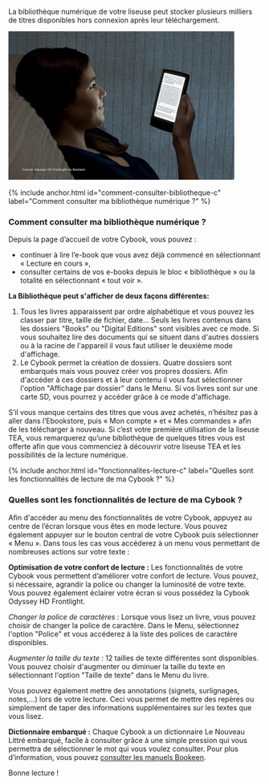 La bibliothèque numérique de votre liseuse peut stocker plusieurs milliers de titres disponibles hors connexion après leur téléchargement.

![](/images/lire-liseuse-Cybook-1.jpg)

{% include anchor.html id="comment-consulter-bibliotheque-c" label="Comment consulter ma bibliothèque numérique ?" %}
### Comment consulter ma bibliothèque numérique ?

Depuis la page d’accueil de votre Cybook, vous pouvez :

- continuer à lire l’e-book que vous avez déjà commencé en sélectionnant « Lecture en cours »,
- consulter certains de vos e-books depuis le bloc « bibliothèque » ou la totalité en sélectionnant « tout voir ».

**La Bibliothèque peut s'afficher de deux façons différentes:**

1. Tous les livres apparaissent par ordre alphabétique et vous pouvez les classer par titre, taille de fichier, date...
Seuls les livres contenus dans les dossiers "Books" ou "Digital Editions" sont visibles avec ce mode. Si vous souhaitez lire des documents qui se situent dans d'autres dossiers ou à la racine de l'appareil il vous faut utiliser le deuxième mode d'affichage.
2. Le Cybook permet la création de dossiers. Quatre dossiers sont embarqués mais vous pouvez créer vos propres dossiers.
Afin d'accéder à ces dossiers et à leur contenu il vous faut sélectionner l'option "Affichage par dossier" dans le Menu. Si vos livres sont sur une carte SD, vous pourrez y accéder grâce à ce mode d'affichage.

S’il vous manque certains des titres que vous avez achetés, n’hésitez pas à aller dans l’Ebookstore, puis « Mon compte » et « Mes commandes » afin de les télécharger à nouveau.
Si c’est votre première utilisation de la liseuse TEA, vous remarquerez qu’une bibliothèque de quelques titres vous est offerte afin que vous commenciez à découvrir votre liseuse TEA et les possibilités de la lecture numérique.

{% include anchor.html id="fonctionnalites-lecture-c" label="Quelles sont les fonctionnalités de lecture de ma Cybook ?" %}
### Quelles sont les fonctionnalités de lecture de ma Cybook ?

Afin d'accéder au menu des fonctionnalités de votre Cybook, appuyez au centre de l’écran lorsque vous êtes en mode lecture. Vous pouvez également appuyer sur le bouton central de votre Cybook puis sélectionner « Menu ». Dans tous les cas vous accéderez à un menu vous permettant de nombreuses actions sur votre texte :

**Optimisation de votre confort de lecture :**
Les fonctionnalités de votre Cybook vous permettent d’améliorer votre confort de lecture. Vous pouvez, si nécessaire, agrandir la police ou changer la luminosité de votre texte. Vous pouvez également éclairer votre écran si vous possédez la Cybook Odyssey HD Frontlight.

*Changer la police de caractères :*
Lorsque vous lisez un livre, vous pouvez choisir de changer la police de caractère. Dans le Menu, sélectionnez l'option "Police" et vous accéderez à la liste des polices de caractère disponibles.

*Augmenter la taille du texte :*
12 tailles de texte différentes sont disponibles. Vous pouvez choisir d'augmenter ou diminuer la taille du texte en sélectionnant l'option "Taille de texte" dans le Menu du livre.

Vous pouvez également mettre des annotations (signets, surlignages, notes,…) lors de votre lecture. Ceci vous permet de mettre des repères ou simplement de taper des informations supplémentaires sur les textes que vous lisez.

**Dictionnaire embarqué :**
Chaque Cybook a un dictionnaire Le Nouveau Littré embarqué, facile à consulter grâce à une simple pression qui vous permettra de sélectionner le mot qui vous voulez consulter.
Pour plus d’information, vous pouvez [consulter les manuels Bookeen](http://www.bookeen.com/fr/support_download).

Bonne lecture !
